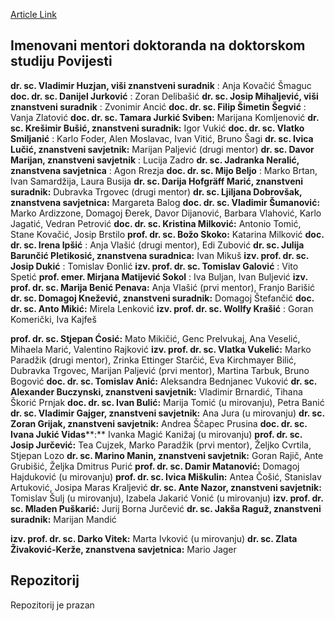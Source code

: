 [Article Link](https://www.fhs.hr/studiji/doktorski/mentori/povijest)

## Imenovani mentori doktoranda na doktorskom studiju Povijesti
**dr. sc. Vladimir Huzjan, viši znanstveni suradnik** : Anja Kovačić Šmaguc
**doc. dr. sc. Danijel Jurković** : Zoran Delibašić
**dr. sc. Josip Mihaljević, viši znanstveni suradnik** : Zvonimir Ancić
**doc. dr. sc. Filip Šimetin Šegvić** : Vanja Zlatović
**doc. dr. sc. Tamara Jurkić Sviben:** Marijana Komljenović
**dr. sc. Krešimir Bušić, znanstveni suradnik:** Igor Vukić
**doc. dr. sc. Vlatko Smiljanić** : Karlo Foder, Alen Moslavac, Ivan Vitić, Bruno Šagi
**dr. sc. Ivica Lučić, znanstveni savjetnik:** Marijan Paljević (drugi mentor)
**dr. sc. Davor Marijan, znanstveni savjetnik** : Lucija Zadro
**dr. sc. Jadranka Neralić, znanstvena savjetnica** : Agon Rrezja
**doc. dr. sc. Mijo Beljo** : Marko Brtan, Ivan Samardžija, Laura Busija
**dr. sc. Darija Hofgräff Marić, znanstveni suradnik:** Dubravka Trgovec (drugi mentor)
**dr. sc. Ljiljana Dobrovšak, znanstvena savjetnica:** Margareta Balog
**doc. dr. sc. Vladimir Šumanović:** Marko Ardizzone, Domagoj Đerek, Davor Dijanović, Barbara Vlahović, Karlo Jagatić, Vedran Petrović
**doc. dr. sc. Kristina Milković:** Antonio Tomić, Stane Kovačić, Josip Brstilo
**prof. dr. sc. Božo Skoko:** Katarina Milković
**doc. dr. sc. Irena Ipšić** : Anja Vlašić (drugi mentor), Edi Zubović
**dr. sc. Julija Barunčić Pletikosić, znanstvena suradnica:** Ivan Mikuš
**izv. prof. dr. sc. Josip Dukić** : Tomislav Đonlić
**izv. prof. dr. sc. Tomislav Galović** : Vito Spetić
**prof. emer. Mirjana Matijević Sokol** : Iva Buljan, Ivan Buljević
**izv. prof. dr. sc. Marija Benić Penava:** Anja Vlašić (prvi mentor), Franjo Barišić
**dr. sc. Domagoj Knežević, znanstveni suradnik:** Domagoj Štefančić
**doc. dr. sc. Anto Mikić:** Mirela Lenković
**izv. prof. dr. sc. Wollfy Krašić** : Goran Komerički, Iva Kajfeš  
  
**prof. dr. sc. Stjepan Ćosić:** Mato Mikičić, Genc Prelvukaj, Ana Veselić, Mihaela Marić, Valentino Rajković
**izv. prof. dr. sc. Vlatka Vukelić:** Marko Paradžik (drugi mentor), Zrinka Ettinger Starčić, Eva Kirchmayer Bilić, Dubravka Trgovec, Marijan Paljević (prvi mentor), Martina Tarbuk, Bruno Bogović
**doc. dr. sc. Tomislav Anić:** Aleksandra Bednjanec Vuković
**dr. sc. Alexander Buczynski, znanstveni savjetnik:** Vladimir Brnardić, Tihana Škorić Prnjak
**doc. dr. sc. Ivan Bulić:** Marija Tomić (u mirovanju), Petra Banić
**dr. sc. Vladimir Gajger, znanstveni savjetnik:** Ana Jura (u mirovanju)
**dr. sc. Zoran Grijak, znanstveni savjetnik:** Andrea Ščapec Prusina
**doc. dr. sc. Ivana Jukić Vidas****:** Ivanka Magić Kanižaj (u mirovanju)
**prof. dr. sc. Josip Jurčević:** Tea Cujzek, Marko Paradžik (prvi mentor), Željko Cvrtila, Stjepan Lozo
**dr. sc. Marino Manin, znanstveni savjetnik:** Goran Rajič, Ante Grubišić, Željka Dmitrus Purić
**prof. dr. sc. Damir Matanović:** Domagoj Hajduković (u mirovanju)
**prof. dr. sc. Ivica Miškulin:** Antea Čošić, Stanislav Artuković, Josipa Maras Kraljević
**dr. sc. Ante Nazor, znanstveni savjetnik:** Tomislav Šulj (u mirovanju), Izabela Jakarić Vonić (u mirovanju)
**izv. prof. dr. sc. Mladen Puškarić:** Jurij Borna Jurčević
**dr. sc. Jakša Raguž, znanstveni suradnik:** Marijan Mandić   
  
**izv. prof. dr. sc. Darko Vitek:** Marta Ivković (u mirovanju)
**dr. sc. Zlata Živaković-Kerže, znanstvena savjetnica:** Mario Jager
  

## Repozitorij
Repozitorij je prazan
